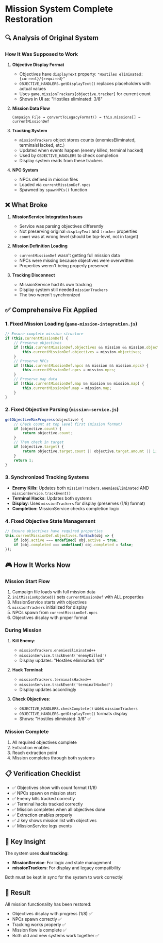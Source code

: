 # Mission System Complete Restoration

## 🔍 Analysis of Original System

### How It Was Supposed to Work

1. **Objective Display Format**
   - Objectives have `displayText` property: `"Hostiles eliminated: {current}/{required}"`
   - `OBJECTIVE_HANDLERS.getDisplayText()` replaces placeholders with actual values
   - Uses `game.missionTrackers[objective.tracker]` for current count
   - Shows in UI as: "Hostiles eliminated: 3/8"

2. **Mission Data Flow**
   ```
   Campaign File → convertToLegacyFormat() → this.missions[] → currentMissionDef
   ```

3. **Tracking System**
   - `missionTrackers` object stores counts (enemiesEliminated, terminalsHacked, etc.)
   - Updated when events happen (enemy killed, terminal hacked)
   - Used by `OBJECTIVE_HANDLERS` to check completion
   - Display system reads from these trackers

4. **NPC System**
   - NPCs defined in mission files
   - Loaded via `currentMissionDef.npcs`
   - Spawned by `spawnNPCs()` function

## ❌ What Broke

1. **MissionService Integration Issues**
   - Service was parsing objectives differently
   - Not preserving original `displayText` and `tracker` properties
   - `count` was at wrong level (should be top-level, not in target)

2. **Mission Definition Loading**
   - `currentMissionDef` wasn't getting full mission data
   - NPCs were missing because objectives were overwritten
   - Properties weren't being properly preserved

3. **Tracking Disconnect**
   - MissionService had its own tracking
   - Display system still needed `missionTrackers`
   - The two weren't synchronized

## ✅ Comprehensive Fix Applied

### 1. Fixed Mission Loading (`game-mission-integration.js`)
```javascript
// Ensure complete mission structure
if (this.currentMissionDef) {
    // Preserve objectives
    if (!this.currentMissionDef.objectives && mission && mission.objectives) {
        this.currentMissionDef.objectives = mission.objectives;
    }
    // Preserve NPCs
    if (!this.currentMissionDef.npcs && mission && mission.npcs) {
        this.currentMissionDef.npcs = mission.npcs;
    }
    // Preserve map data
    if (!this.currentMissionDef.map && mission && mission.map) {
        this.currentMissionDef.map = mission.map;
    }
}
```

### 2. Fixed Objective Parsing (`mission-service.js`)
```javascript
getObjectiveMaxProgress(objective) {
    // Check count at top level first (mission format)
    if (objective.count) {
        return objective.count;
    }
    // Then check in target
    if (objective.target) {
        return objective.target.count || objective.target.amount || 1;
    }
    return 1;
}
```

### 3. Synchronized Tracking Systems
- **Enemy Kills**: Updates both `missionTrackers.enemiesEliminated` AND `missionService.trackEvent()`
- **Terminal Hacks**: Updates both systems
- **Display**: Uses `missionTrackers` for display (preserves (1/8) format)
- **Completion**: MissionService checks completion logic

### 4. Fixed Objective State Management
```javascript
// Ensure objectives have required properties
this.currentMissionDef.objectives.forEach(obj => {
    if (obj.active === undefined) obj.active = true;
    if (obj.completed === undefined) obj.completed = false;
});
```

## 🎮 How It Works Now

### Mission Start Flow
1. Campaign file loads with full mission data
2. `initMissionUpdated()` sets `currentMissionDef` with ALL properties
3. MissionService starts with objectives
4. `missionTrackers` initialized for display
5. NPCs spawn from `currentMissionDef.npcs`
6. Objectives display with proper format

### During Mission
1. **Kill Enemy**:
   - `missionTrackers.enemiesEliminated++`
   - `missionService.trackEvent('enemyKilled')`
   - Display updates: "Hostiles eliminated: 1/8"

2. **Hack Terminal**:
   - `missionTrackers.terminalsHacked++`
   - `missionService.trackEvent('terminalHacked')`
   - Display updates accordingly

3. **Check Objectives**:
   - `OBJECTIVE_HANDLERS.checkComplete()` uses `missionTrackers`
   - `OBJECTIVE_HANDLERS.getDisplayText()` formats display
   - Shows: "Hostiles eliminated: 3/8" ✅

### Mission Complete
1. All required objectives complete
2. Extraction enables
3. Reach extraction point
4. Mission completes through both systems

## 📋 Verification Checklist

- ✅ Objectives show with count format (1/8)
- ✅ NPCs spawn on mission start
- ✅ Enemy kills tracked correctly
- ✅ Terminal hacks tracked correctly
- ✅ Mission completes when all objectives done
- ✅ Extraction enables properly
- ✅ J key shows mission list with objectives
- ✅ MissionService logs events

## 🔑 Key Insight

The system uses **dual tracking**:
- **MissionService**: For logic and state management
- **missionTrackers**: For display and legacy compatibility

Both must be kept in sync for the system to work correctly!

## 🎯 Result

All mission functionality has been restored:
- Objectives display with progress (1/8) ✅
- NPCs spawn correctly ✅
- Tracking works properly ✅
- Mission flow is complete ✅
- Both old and new systems work together ✅